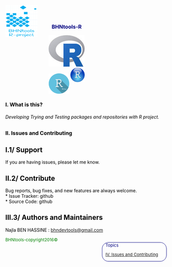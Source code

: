 
<html>
<head>
  <meta charset="utf-8" />
  <title>BHNtools-R</title>
  <script type="text/javascript" src="http://code.jquery.com/jquery-latest.min.js"></script>
</head>

<body>
<article>
  <div>
    <header>
        <section style="color:blue;float:left;padding-right:20px;">
        <img src="logos/BHNtools-R.png" style="width:100px;height:100px;">
        </section>
        <section style="color:navy;float:left;padding-left:15px;">
        <br>
        <br>
        <h1>BHNtools-R</h1>
        <img src="logos/Rlogo.png" style="width:'45px;height:45px;">
        <br>
        <img src="logos/Rstudiologo.png" style="width:45px;height:45px;float:right;"">
        <br>
        <img src="logos/Rshinylogo.png" style="width:65px;height:65px;float:left;"">

 </div>
 
<section id="content"style="color:black;float:left;">
<h1 id='idtitle1'>I. What is this?</h1>
<H6>Developing Trying and Testing packages and repositories with R project.</h6>
<h1 id='idtitle4'>II. Issues and Contributing</h1> 

<h2>I.1/ Support</h2>
<p>
If you are having issues, please let me know.
</p>
<h2>II.2/ Contribute</h2>
<p>Bug reports, bug fixes, and new features are always welcome.<br>
* Issue Tracker: github<br>
* Source Code: github</p>
<h2 id='idtitleE'>III.3/ Authors and Maintainers</h2>
<p>Najla BEN HASSINE : <a href="MAILTO:bhndevtools@gmail.com?Subject=DockerBIum">bhndevtools@gmail.com</a></p>
<section style="font: bold;color:green;align:center;font-size:small;">
<footer>BHNtools-copyright2016©</footer>
</section>
</section>
</article>
<aside style='float:right; font:bold; color:navy; align:center; font-size:small; border: 1.5px solid; border-radius:20px; width:200px;'>
<!--div style="font:bold;color:navt;align:center;font-size:small; border: 2px solid; border-radius:25px;"-->
<div style='font:bold;width:250px;padding-left:5px; padding-right:5px; margin-left:5px;'>Topics
<br>

<a href=#idtitle4>IV. Issues and Contributing</a>
</div>
</aside>
</body>
</html>
